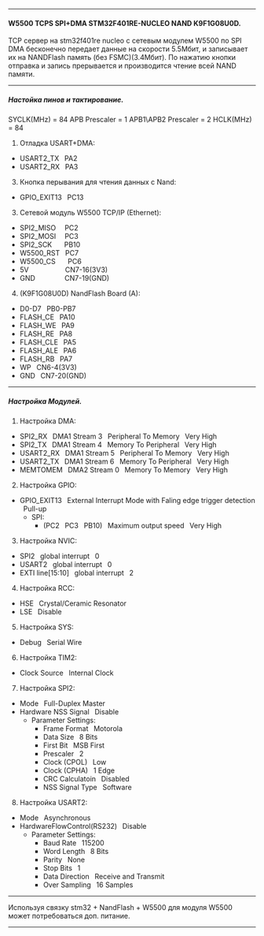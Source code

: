 ***
#### W5500 TCPS SPI+DMA STM32F401RE-NUCLEO NAND K9F1G08U0D.  
TCP сервер на stm32f401re nucleo c сетевым модулем W5500 по SPI DMA бесконечно передает данные на скорости 5.5Мбит, и записывает их на NANDFlash память (без FSMC)(3.4Мбит). По нажатию кнопки отправка и запись прерывается и производится чтение всей NAND памяти.
***
##### Настойка пинов и тактирование.  
SYCLK(MHz) = 84  APB Prescaler = 1  APB1\APB2 Prescaler = 2  HCLK(MHz) = 84  
1. Отладка USART+DMA:  
 - USART2_TX      &ensp;PA2
 - USART2_RX      &ensp;PA3  
3. Кнопка перывания для чтения данных с Nand:
 - GPIO_EXIT13    &ensp;PC13  
3. Сетевой модуль W5500 ТСР/IP (Ethernet):  
 - SPI2_MISO      &ensp;&ensp;PC2  
 - SPI2_MOSI      &ensp;&ensp;PC3  
 - SPI2_SCK       &ensp;&ensp;&ensp;PB10  
 - W5500_RST      &ensp;PC7  
 - W5500_CS      &ensp;&ensp;&ensp;PC6  
 - 5V             &ensp;&ensp;&ensp;&ensp;&ensp;&ensp;&ensp;&ensp;&ensp;&ensp;CN7-16(3V3)  
 - GND            &ensp;&ensp;&ensp;&ensp;&ensp;&ensp;&ensp;&ensp;CN7-19(GND)  
4. (K9F1G08U0D) NandFlash Board (A):  
 - D0-D7          &ensp;PB0-PB7  
 - FLASH_CE       &ensp;PA10  
 - FLASH_WE       &ensp;PA9  
 - FLASH_RE       &ensp;PA8  
 - FLASH_CLE      &ensp;PA5  
 - FLASH_ALE      &ensp;PA6  
 - FLASH_RB       &ensp;PA7  
 - WP             &ensp;CN6-4(3V3)  
 - GND            &ensp;CN7-20(GND)
***
##### Настройка Модулей.  
1. Настройка DMA:  
 - SPI2_RX    &ensp;DMA1 Stream 3  &ensp;Peripheral To Memory  &ensp;Very High  
 - SPI2_TX    &ensp;DMA1 Stream 4  &ensp;Memory To Peripheral  &ensp;Very High  
 - USART2_RX  &ensp;DMA1 Stream 5  &ensp;Peripheral To Memory  &ensp;Very High  
 - USART2_TX  &ensp;DMA1 Stream 6  &ensp;Memory To Peripheral  &ensp;Very High  
 - MEMTOMEM   &ensp;DMA2 Stream 0  &ensp;Memory To Memory      &ensp;Very High  
2. Настройка GPIO:  
 - GPIO_EXIT13  &ensp;External Interrupt Mode with Faling edge trigger detection  &ensp;Pull-up  
   - SPI:  
     - (PC2 &ensp;PC3 &ensp;PB10) &ensp;Maximum output speed  &ensp;Very High  
3. Настройка NVIC:  
 - SPI2              &ensp;global interrupt  &ensp;0  
 - USART2            &ensp;global interrupt  &ensp;0  
 - EXTI line[15:10]  &ensp;global interrupt  &ensp;2  
4. Настройка RCC:  
 - HSE  &ensp;Crystal/Ceramic Resonator  
 - LSE  &ensp;Disable  
5. Настройка SYS:  
 - Debug  &ensp;Serial Wire  
6. Настройка TIM2:  
 - Clock Source  &ensp;Internal Clock  
7. Настройка SPI2:  
 - Mode                  &ensp;Full-Duplex Master  
 - Hardware NSS Signal   &ensp;Disable  
   - Parameter Settings:  
     - Frame Format      &ensp;Motorola  
     - Data Size         &ensp;8 Bits  
     - First Bit         &ensp;MSB First  
     - Prescaler         &ensp;2  
     - Clock (CPOL)      &ensp;Low  
     - Clock (CPHA)      &ensp;1 Edge  
     - CRC Calculatoin   &ensp;Disabled  
     - NSS Signal Type   &ensp;Software  
8. Настройка USART2:  
 - Mode                        &ensp;Asynchronous  
 - HardwareFlowControl(RS232)  &ensp;Disable  
   - Parameter Settings:  
     - Baud Rate               &ensp;115200  
     - Word Length             &ensp;8 Bits  
     - Parity                  &ensp;None  
     - Stop Bits               &ensp;1  
     - Data Direction          &ensp;Receive and Transmit  
     - Over Sampling           &ensp;16 Samples
***
Используя связку stm32 + NandFlash + W5500 для модуля W5500 может потребоваться доп. питание.  
***
